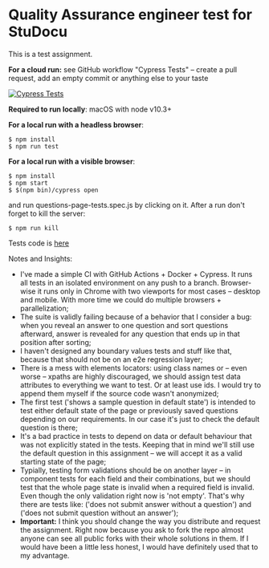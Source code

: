 # Quality Assurance engineer test for StuDocu
This is a test assignment. 

**For a cloud run:**
see GitHub workflow "Cypress Tests" – create a pull request, add an empty commit or anything else to your taste

[![Cypress Tests](https://github.com/kirillburton/studocu-assignment/workflows/Cypress%20Tests/badge.svg)](https://github.com/kirillburton/studocu-assignment/actions)


**Required to run locally**:
macOS with node v10.3+

**For a local run with a headless browser**:
```
$ npm install
$ npm run test
```

**For a local run with a visible browser**:
```
$ npm install
$ npm start
$ $(npm bin)/cypress open
```
and run questions-page-tests.spec.js by clicking on it.
After a run don't forget to kill the server:
```
$ npm run kill
```

Tests code is [here](https://github.com/kirillburton/studocu-assignment/blob/main/tests/questions-page-tests.spec.js)

Notes and Insights:
- I've made a simple CI with GitHub Actions + Docker + Cypress. It runs all tests in an isolated environment on any push to a branch. Browser-wise it runs only in Chrome with two viewports for most cases – desktop and mobile. With more time we could do multiple browsers + parallelization; 
- The suite is validly failing because of a behavior that I consider a bug: when you reveal an answer to one question and sort questions afterward, answer is revealed for any question that ends up in that position after sorting;
- I haven't designed any boundary values tests and stuff like that, because that should not be on an e2e regression layer;
- There is a mess with elements locators: using class names or – even worse – xpaths are highly discouraged, we should assign test data attributes to everything we want to test. Or at least use ids. I would try to append them myself if the source code wasn't anonymized;
- The first test ('shows a sample question in default state') is intended to test either default state of the page or previously saved questions depending on our requirements. In our case it's just to check the default question is there;
-  It's a bad practice in tests to depend on data or default behaviour that was not explicitly stated in the tests. Keeping that in mind we'll still use the default question in this assignment – we will accept it as a valid starting state of the page;
- Typially, testing form validations should be on another layer – in component tests for each field and their combinations, but we should test that the whole page state is invalid when a required field is invalid. Even though the only validation right now is 'not empty'. That's why there are tests like: ('does not submit answer without a question') and ('does not submit question without an answer');
- **Important:** I think you should change the way you distribute and request the assignment. Right now because you ask to fork the repo almost anyone can see all public forks with their whole solutions in them. If I would have been a little less honest, I would have definitely used that to my advantage.  

